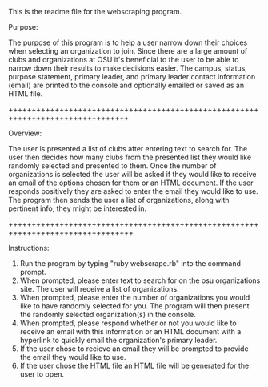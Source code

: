 This is the readme file for the webscraping program.

Purpose:

The purpose of this program is to help a user narrow down their choices when selecting an organization to join. 
Since there are a large amount of clubs and organizations at OSU it's beneficial to the user to be able to
narrow down their results to make decisions easier. The campus, status, purpose statement, primary leader, 
and primary leader contact information (email) are printed to the console and optionally emailed or saved as 
an HTML file.

++++++++++++++++++++++++++++++++++++++++++++++++++++++++++++++++++++++++++++++++

Overview:

The user is presented a list of clubs after entering text to search for. The user then decides how many clubs
from the presented list they would like randomly selected and presented to them. Once the number of organizations
is selected the user will be asked if they would like to receive an email of the options chosen for them or an HTML 
document. If the user responds positively they are asked to enter the email they would like to use. The program 
then sends the user a list of organizations, along with pertinent info, they might be interested in. 

+++++++++++++++++++++++++++++++++++++++++++++++++++++++++++++++++++++++++++++++++

Instructions:

1. Run the program by typing "ruby webscrape.rb" into the command prompt.
2. When prompted, please enter text to search for on the osu organizations site. The user will receive a list
   of organizations.
3. When prompted, please enter the number of organizations you would like to have randomly selected for you.
   The program will then present the randomly selected organization(s) in the console.
4. When prompted, please respond whether or not you would like to receive an email with this information or
   an HTML document with a hyperlink to quickly email the organization's primary leader.
6. If the user chose to recieve an email they will be prompted to provide the email they would like to use.
7. If the user chose the HTML file an HTML file will be generated for the user to open.
